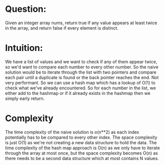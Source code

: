 # Question:

Given an integer array nums, return true if any value appears at least twice in the array, and return false if every element is distinct.

# Intuition:

We have a list of values and we want to check if any of them appear twice, so we'd want to compare each number to every other number. So the naive solution would be to iterate through the list with two pointers and compare each pair until a duplicate is found or the back pointer reaches the end. Not very performant. So we can use a hash map which has a lookup of O(1) to check what we've already encountered. So for each number in the list, we either add to the hashmap or if it already exists in the hashmap then we simply early return.

# Complexity

The time complexity of the naive solution is o(n\*\*2) as each index potentially has to be compared to every other index. The space complexity is just O(1) as we're not creating a new data structure to hold the data. The time complexity of the hash map approach is O(n) as we only have to iterate through the array at most once, but the space complexity becomes O(n) as there needs to be a second data structure which at most contains N values.
